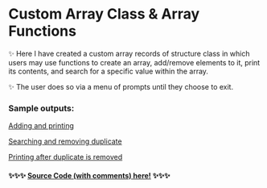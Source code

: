 # Custom Array Class & Array Functions
 ✨ Here I have created a custom array records of structure class in which users may use functions to create an array,
  add/remove elements to it, print its contents, and search for a specific value within the array. 

 ✨ The user does so via a menu of prompts until they choose to exit. 

### Sample outputs:
 [Adding and printing](https://github.com/davlowe/smallPrograms/blob/main/arrayOne.png)
 
 [Searching and removing duplicate](https://github.com/davlowe/smallPrograms/blob/main/arrayTwo.png)

[Printing after duplicate is removed](https://github.com/davlowe/smallPrograms/blob/main/Array3.png)

#### ✨✨✨ [Source Code (with comments) here!](https://github.com/davlowe/smallPrograms/blob/main/arrayOfRecordsStructure.java) ✨✨✨
